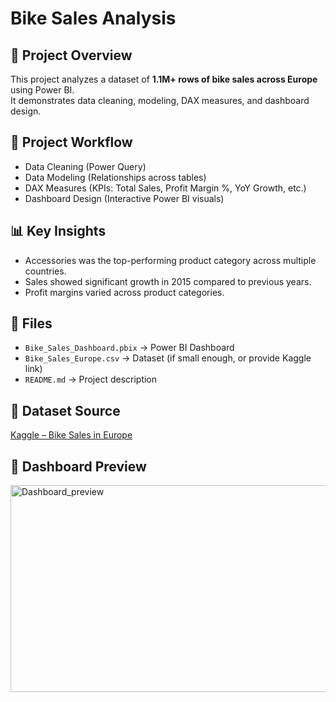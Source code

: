 # Bike Sales Analysis 

## 📌 Project Overview
This project analyzes a dataset of **1.1M+ rows of bike sales across Europe** using Power BI.  
It demonstrates data cleaning, modeling, DAX measures, and dashboard design.

## 🔹 Project Workflow
- Data Cleaning (Power Query)
- Data Modeling (Relationships across tables)
- DAX Measures (KPIs: Total Sales, Profit Margin %, YoY Growth, etc.)
- Dashboard Design (Interactive Power BI visuals)

## 📊 Key Insights
- Accessories was the top-performing product category across multiple countries.
- Sales showed significant growth in 2015 compared to previous years.
- Profit margins varied across product categories.

## 📂 Files
- `Bike_Sales_Dashboard.pbix` → Power BI Dashboard
- `Bike_Sales_Europe.csv` → Dataset (if small enough, or provide Kaggle link)
- `README.md` → Project description

## 📌 Dataset Source
[Kaggle – Bike Sales in Europe](https://www.kaggle.com/datasets/sadiqshah/bike-sales-in-europe)

## 📌 Dashboard Preview
<img width="589" height="331" alt="Dashboard_preview" src="https://github.com/user-attachments/assets/0714a1bb-3f98-41c2-8f4b-96ca07b1f7e9" />

